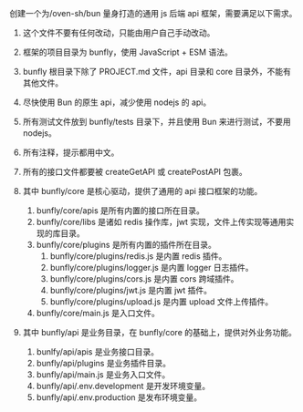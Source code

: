 创建一个为/oven-sh/bun 量身打造的通用 js 后端 api 框架，需要满足以下需求。

1. 这个文件不要有任何改动，只能由用户自己手动改动。
2. 框架的项目目录为 bunfly，使用 JavaScript + ESM 语法。
3. bunfly 根目录下除了 PROJECT.md 文件，api 目录和 core 目录外，不能有其他文件。
4. 尽快使用 Bun 的原生 api，减少使用 nodejs 的 api。
5. 所有测试文件放到 bunfly/tests 目录下，并且使用 Bun 来进行测试，不要用 nodejs。
6. 所有注释，提示都用中文。
7. 所有的接口文件都要被 createGetAPI 或 createPostAPI 包裹。
8. 其中 bunfly/core 是核心驱动，提供了通用的 api 接口框架的功能。

    1. bunfly/core/apis 是所有内置的接口所在目录。
    2. bunfly/core/libs 是诸如 redis 操作库，jwt 实现，文件上传实现等通用实现的库目录。
    3. bunfly/core/plugins 是所有内置的插件所在目录。
        1. bunfly/core/plugins/redis.js 是内置 redis 插件。
        2. bunfly/core/plugins/logger.js 是内置 logger 日志插件。
        3. bunfly/core/plugins/cors.js 是内置 cors 跨域插件。
        4. bunfly/core/plugins/jwt.js 是内置 jwt 插件。
        5. bunfly/core/plugins/upload.js 是内置 upload 文件上传插件。
    4. bunfly/core/main.js 是入口文件。

9. 其中 bunfly/api 是业务目录，在 bunfly/core 的基础上，提供对外业务功能。
    1. bunlfy/api/apis 是业务接口目录。
    2. bunfly/api/plugins 是业务插件目录。
    3. bunfly/api/main.js 是业务入口文件。
    4. bunfly/api/.env.development 是开发环境变量。
    5. bunfly/api/.env.production 是发布环境变量。
